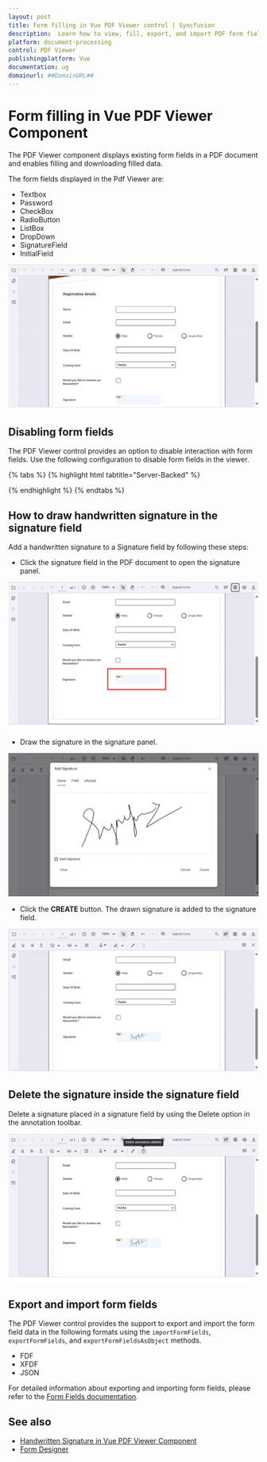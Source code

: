 ```yaml
---
layout: post
title: Form filling in Vue PDF Viewer control | Syncfusion
description:  Learn how to view, fill, export, and import PDF form fields with Vue PDF Viewer control of Syncfusion Essential JS 2 and more details.
platform: document-processing
control: PDF Viewer
publishingplatform: Vue
documentation: ug
domainurl: ##DomainURL##
---
```


# Form filling in Vue PDF Viewer Component

The PDF Viewer component displays existing form fields in a PDF document and enables filling and downloading filled data.

The form fields displayed in the Pdf Viewer are:

* Textbox
* Password
* CheckBox
* RadioButton
* ListBox
* DropDown
* SignatureField
* InitialField

![Form filling in Vue](./images/form-filling.png)

## Disabling form fields

The PDF Viewer control provides an option to disable interaction with form fields. Use the following configuration to disable form fields in the viewer.

{% tabs %}
{% highlight html tabtitle="Server-Backed" %}

<template>
  <div id="app">
    <ejs-pdfviewer
      id="pdfViewer"
      ref="pdfviewer"
      :documentPath="documentPath"
      :enableFormDesigner = "false"
      :resourceUrl="resourceUrl"
      style="height: 640px;"
    >
    </ejs-pdfviewer>
  </div>
</template>

<script>
import {
  PdfViewerComponent,
  Toolbar,
  Magnification,
  Navigation,
  Annotation,
  TextSelection,
  TextSearch,
  FormFields,
  FormDesigner,
  PageOrganizer,
} from '@syncfusion/ej2-vue-pdfviewer';
export default {
  name: 'App',
  components: {
    'ejs-pdfviewer': PdfViewerComponent,
  },
  data() {
    return {
        resourceUrl:"https://cdn.syncfusion.com/ej2/31.1.17/dist/ej2-pdfviewer-lib",
        documentPath:"https://cdn.syncfusion.com/content/pdf/pdf-succinctly.pdf"
    };
  },
  provide: {
    PdfViewer: [
      Toolbar,
      Magnification,
      Navigation,
      Annotation,
      TextSelection,
      TextSearch,
      FormFields,
      FormDesigner,
      PageOrganizer,
    ],
  },
};
</script>

{% endhighlight %}
{% endtabs %}

## How to draw handwritten signature in the signature field

Add a handwritten signature to a Signature field by following these steps:

* Click the signature field in the PDF document to open the signature panel.

![Signature field in Vue PdfViewer](./images/form-filling-signature.png)

* Draw the signature in the signature panel.

![Displaying signature panel in Vue PdfViewer](./images/form-filling-signature-dialog.png)

* Click the **CREATE** button. The drawn signature is added to the signature field.

![Displaying signature in Vue PdfViewer](./images/form-filling-signature-signed.png)

## Delete the signature inside the signature field

Delete a signature placed in a signature field by using the Delete option in the annotation toolbar.

![Deleting signature in Vue PdfViewer](./images/form-filling-signature-del.png)

## Export and import form fields

The PDF Viewer control provides the support to export and import the form field data in the following formats using the `importFormFields`, `exportFormFields`, and `exportFormFieldsAsObject` methods.

* FDF
* XFDF
* JSON

For detailed information about exporting and importing form fields, please refer to the [Form Fields documentation](https://help.syncfusion.com/document-processing/pdf/pdf-viewer/vue/form-designer/create-programmatically#export-and-import-form-fields).

## See also

* [Handwritten Signature in Vue PDF Viewer Component](./annotations/signature-annotation)
* [Form Designer](./form-designer/form-field-events)